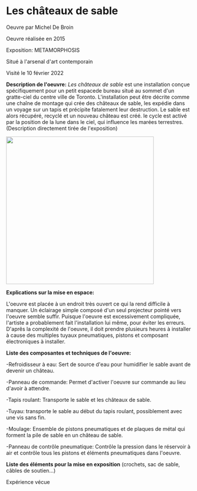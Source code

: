 # Les châteaux de sable

Oeuvre par Michel De Broin

Oeuvre réalisée en 2015

Exposition: METAMORPHOSIS

Situé à l'arsenal d'art contemporain

Visité le 10 février 2022


**Description de l'oeuvre:**
*Les châteaux de sable* est une installation conçue spécifiquement pour un petit espacede bureau situé au sommet d'un gratte-ciel du centre ville de Toronto. L'installation peut être décrite comme une chaîne de montage qui crée des châteaux de sable, les expédie dans un voyage sur un tapis et précipite fatalement leur destruction. Le sable est alors récupéré, recyclé et un nouveau château est créé. le cycle est activé par la position de la lune dans le ciel, qui influence les marées terrestres. (Description directement tirée de l'exposition)

<img src="medias/Les_châteaux_de_sable.jpg" style="width: 400px;"></img>

**Explications sur la mise en espace:**

L'oeuvre est placée à un endroit très ouvert ce qui la rend difficile à manquer. Un éclairage simple composé d'un seul projecteur pointé vers l'oeuvre semble suffir. Puisque l'oeuvre est excessivement compliquée, l'artiste a probablement fait l'installation lui même, pour éviter les erreurs. D'aprês la complexité de l'oeuvre, il doit prendre plusieurs heures à installer à cause des multiples tuyaux pneumatiques, pistons et composant électroniques à installer. 

**Liste des composantes et techniques de l'oeuvre:**

-Refroidisseur à eau: Sert de source d'eau pour humidifier le sable avant de devenir un château.

-Panneau de commande: Permet d'activer l'oeuvre sur commande au lieu d'avoir à attendre.

-Tapis roulant: Transporte le sable et les châteaux de sable.

-Tuyau: transporte le sable au début du tapis roulant, possiblement avec une vis sans fin.

-Moulage: Ensemble de pistons pneumatiques et de plaques de métal qui forment la pile de sable en un château de sable.

-Panneau de contrôle pneumatique: Contrôle la pression dans le réservoir à air et contrôle tous les pistons et éléments pneumatiques dans l'oeuvre.


**Liste des éléments pour la mise en exposition** (crochets, sac de sable, câbles de soutien...)

Expérience vécue
